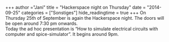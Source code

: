 +++
author ="Jani"
title = "Hackerspace night on Thursday"
date = "2014-09-25"
categories = ["Sonstiges"]
hide_readingtime = true
+++
On Thursday 25th of September is again the Hackerspace night. The doors will be open around 7:30 pm onwards.  
Today the ad hoc presentation is “How to simulate electrical circuits with computer and spice-simulator”. It begins around 9pm.

